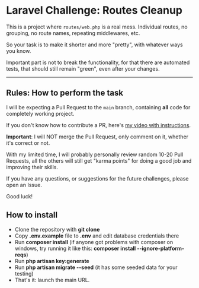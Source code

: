 # Laravel Challenge: Routes Cleanup

This is a project where `routes/web.php` is a real mess. Individual routes, no grouping, no route names, repeating middlewares, etc.

So your task is to make it shorter and more "pretty", with whatever ways you know.

Important part is not to break the functionality, for that there are automated tests, that should still remain "green", even after your changes. 

---

## Rules: How to perform the task

I will be expecting a Pull Request to the `main` branch, containing **all** code for completely working project.

If you don't know how to contribute a PR, here's [my video with instructions](https://www.youtube.com/watch?v=vEcT6JIFji0).

**Important**: I will NOT merge the Pull Request, only comment on it, whether it's correct or not.

With my limited time, I will probably personally review random 10-20 Pull Requests, all the others will still get "karma points" for doing a good job and improving their skills.

If you have any questions, or suggestions for the future challenges, please open an Issue.

Good luck!

## How to install 

- Clone the repository with __git clone__
- Copy __.env.example__ file to __.env__ and edit database credentials there
- Run __composer install__ (if anyone got problems with composer on windows, try running it like this:  __composer install --ignore-platform-reqs__)
- Run __php artisan key:generate__
- Run __php artisan migrate --seed__ (it has some seeded data for your testing)
- That's it: launch the main URL.

